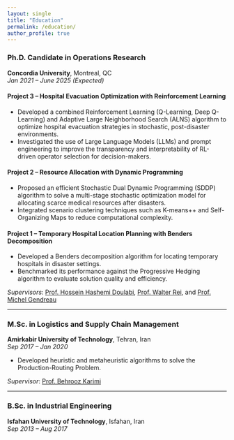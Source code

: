 ```yaml
---
layout: single
title: "Education"
permalink: /education/
author_profile: true
---
```


### Ph.D. Candidate in Operations Research  
**Concordia University**, Montreal, QC  
*Jan 2021 – June 2025 (Expected)*  

#### Project 3 – Hospital Evacuation Optimization with Reinforcement Learning
- Developed a combined Reinforcement Learning (Q-Learning, Deep Q-Learning) and Adaptive Large Neighborhood Search (ALNS) algorithm to optimize hospital evacuation strategies in stochastic, post-disaster environments.
- Investigated the use of Large Language Models (LLMs) and prompt engineering to improve the transparency and interpretability of RL-driven operator selection for decision-makers.

#### Project 2 – Resource Allocation with Dynamic Programming
- Proposed an efficient Stochastic Dual Dynamic Programming (SDDP) algorithm to solve a multi-stage stochastic optimization model for allocating scarce medical resources after disasters.
- Integrated scenario clustering techniques such as K-means++ and Self-Organizing Maps to reduce computational complexity.

#### Project 1 – Temporary Hospital Location Planning with Benders Decomposition
- Developed a Benders decomposition algorithm for locating temporary hospitals in disaster settings.
- Benchmarked its performance against the Progressive Hedging algorithm to evaluate solution quality and efficiency.

*Supervisors*: [Prof. Hossein Hashemi Doulabi](https://www.concordia.ca/faculty/hossein-hashemidoulabi.html), [Prof. Walter Rei](https://professeurs.uqam.ca/professeur/rei.walter/), and [Prof. Michel Gendreau](https://www.polymtl.ca/expertises/gendreau-michel)


---

### M.Sc. in Logistics and Supply Chain Management  
**Amirkabir University of Technology**, Tehran, Iran  
*Sep 2017 – Jan 2020*  

- Developed heuristic and metaheuristic algorithms to solve the Production-Routing Problem.  

*Supervisor*: [Prof. Behrooz Karimi](https://aut.ac.ir/cv/2096/BEHROOZ-KARIMI?slc_lang=en&&cv=2096&mod=scv)

---

### B.Sc. in Industrial Engineering  
**Isfahan University of Technology**, Isfahan, Iran  
*Sep 2013 – Aug 2017*
